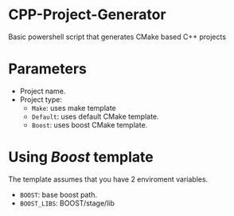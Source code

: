 # CPP-Project-Generator
Basic powershell script that generates CMake based C++ projects

# Parameters
- Project name.
- Project type:
  - `Make`: uses make template
  - `Default`: uses default CMake template.
  - `Boost`: uses boost CMake template.

# Using *Boost* template
The template assumes that you have 2 enviroment variables.
- `BOOST`: base boost path.
- `BOOST_LIBS`: BOOST/stage/lib
